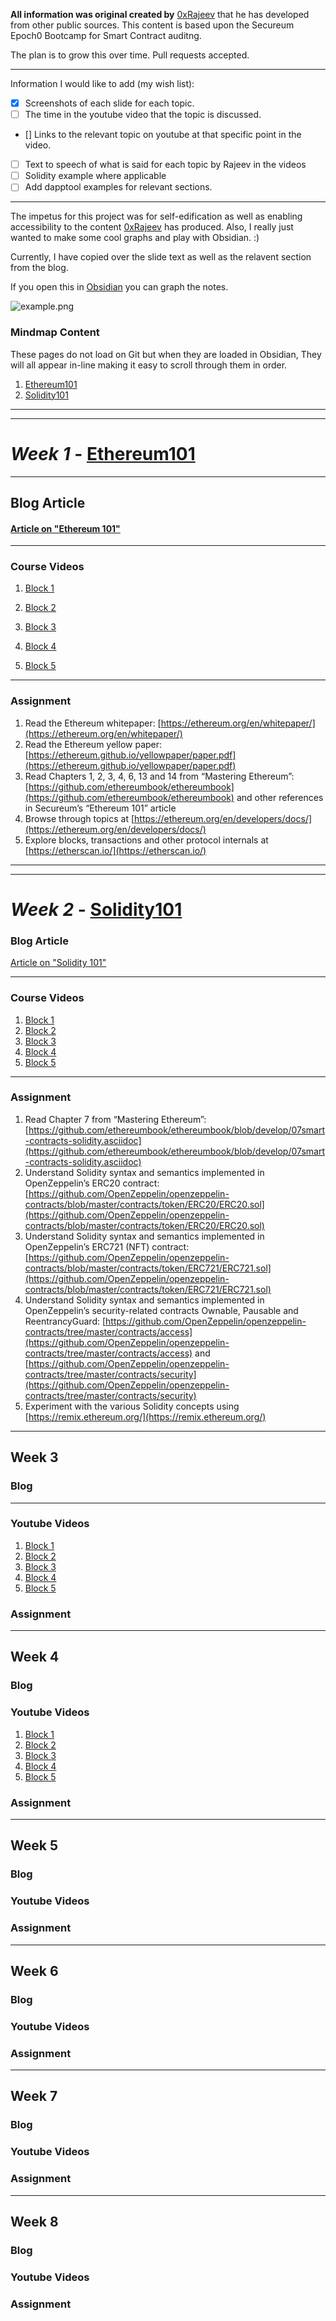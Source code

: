 **All information was original created by** [0xRajeev](https://twitter.com/0xRajeev) that he has developed from other public sources. This content is based upon the Secureum Epoch0 Bootcamp for Smart Contract auditng.

The plan is to grow this over time. Pull requests accepted.
___
Information I would like to add (my wish list): 
- [x] Screenshots of each slide for each topic.
- [ ] The time in the youtube video that the topic is discussed.
- [] Links to the relevant topic on youtube at that specific point in the video.
- [ ] Text to speech of what is said for each topic by Rajeev in the videos
- [ ] Solidity example where applicable
- [ ] Add dapptool examples for relevant sections.
___
The impetus for this project was for self-edification as well as enabling accessibility to the content [0xRajeev](https://twitter.com/0xRajeev) has produced. Also, I really just wanted to make some cool graphs and play with Obsidian. :)

Currently, I have copied over the slide text as well as the relavent section from the blog.

If you open this in [Obsidian](https://obsidian.md) you can graph the notes.


![example.png](./images/example.png)

### Mindmap Content
These pages do not load on Git but when they are loaded in Obsidian, They will all appear in-line making it easy to scroll through them in order.
1. [Ethereum101](1.Ethereum101.md)
2. [Solidity101](2.Solidity101.md)
___
___
# ***Week 1*** - [Ethereum101](1.Ethereum101.md)
___
## Blog Article
#### [Article on "Ethereum 101"](https://secureum.substack.com/p/ethereum-101)
___
### Course Videos
1.  [Block 1](https://youtu.be/44qhIBMGMoM)

2.  [Block 2](https://youtu.be/zIeBfuXxuWs)

3.  [Block 3](https://youtu.be/ltvTIr4K63s)

4.  [Block 4](https://youtu.be/MFoxW07ICKs)

5.  [Block 5](https://youtu.be/I-TjCtjDs1M)
___
### Assignment
1.  Read the Ethereum whitepaper: [https://ethereum.org/en/whitepaper/](https://ethereum.org/en/whitepaper/)
2.  Read the Ethereum yellow paper: [https://ethereum.github.io/yellowpaper/paper.pdf](https://ethereum.github.io/yellowpaper/paper.pdf)
3.  Read Chapters 1, 2, 3, 4, 6, 13 and 14 from “Mastering Ethereum”: [https://github.com/ethereumbook/ethereumbook](https://github.com/ethereumbook/ethereumbook) and other references in Secureum’s “Ethereum 101” article
4.  Browse through topics at [https://ethereum.org/en/developers/docs/](https://ethereum.org/en/developers/docs/)
5.  Explore blocks, transactions and other protocol internals at [https://etherscan.io/](https://etherscan.io/)
___
___
# ***Week 2*** - [Solidity101](2.Solidity101.md)
### Blog Article
[Article on "Solidity 101"](https://secureum.substack.com/p/solidity-101)
___
### Course Videos
1.  [Block 1](https://www.youtube.com/watch?v=5eLqFac5Tkg)
2.  [Block 2](https://www.youtube.com/watch?v=TCl1IcGl_3I)
3.  [Block 3](https://www.youtube.com/watch?v=6VIJpze1jbU)
4.  [Block 4](https://www.youtube.com/watch?v=WgU7KKKomMk)
5.  [Block 5](https://www.youtube.com/watch?v=_oN7XuyhoZA)
___
### Assignment
1.  Read Chapter 7 from “Mastering Ethereum”: [https://github.com/ethereumbook/ethereumbook/blob/develop/07smart-contracts-solidity.asciidoc](https://github.com/ethereumbook/ethereumbook/blob/develop/07smart-contracts-solidity.asciidoc)
2.  Understand Solidity syntax and semantics implemented in OpenZeppelin’s ERC20 contract: [https://github.com/OpenZeppelin/openzeppelin-contracts/blob/master/contracts/token/ERC20/ERC20.sol](https://github.com/OpenZeppelin/openzeppelin-contracts/blob/master/contracts/token/ERC20/ERC20.sol)
3.  Understand Solidity syntax and semantics implemented in OpenZeppelin’s ERC721 (NFT) contract: [https://github.com/OpenZeppelin/openzeppelin-contracts/blob/master/contracts/token/ERC721/ERC721.sol](https://github.com/OpenZeppelin/openzeppelin-contracts/blob/master/contracts/token/ERC721/ERC721.sol)
4.  Understand Solidity syntax and semantics implemented in OpenZeppelin’s security-related contracts Ownable, Pausable and ReentrancyGuard: [https://github.com/OpenZeppelin/openzeppelin-contracts/tree/master/contracts/access](https://github.com/OpenZeppelin/openzeppelin-contracts/tree/master/contracts/access) and [https://github.com/OpenZeppelin/openzeppelin-contracts/tree/master/contracts/security](https://github.com/OpenZeppelin/openzeppelin-contracts/tree/master/contracts/security)
5.  Experiment with the various Solidity concepts using [https://remix.ethereum.org/](https://remix.ethereum.org/)
___
## Week 3
### Blog
___
### Youtube Videos
1.  [Block 1]()
2.  [Block 2]()
3.  [Block 3]()
4.  [Block 4]()
5.  [Block 5]()
### Assignment

___
## Week 4
### Blog
### Youtube Videos
1.  [Block 1]()
2.  [Block 2]()
3.  [Block 3]()
4.  [Block 4]()
5.  [Block 5]()
### Assignment
___
## Week 5
### Blog

### Youtube Videos
### Assignment
___
## Week 6
### Blog
### Youtube Videos
### Assignment
___
## Week 7
### Blog
### Youtube Videos
### Assignment
___
## Week 8
### Blog
### Youtube Videos
### Assignment
	
